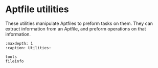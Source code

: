 # Aptfile utilities

These utilities manipulate Aptfiles to preform tasks on them. They can extract information from
an Aptfile, and preform operations on that information.

```{toctree}
:maxdepth: 1
:caption: Utilities:

tools
fileinfo
```
